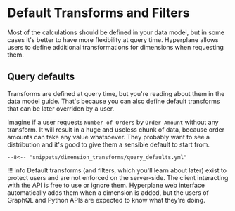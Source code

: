 # Default Transforms and Filters

Most of the calculations should be defined in your data model, but in some cases it's
better to have more flexibility at query time. Hyperplane allows users to define
additional transformations for dimensions when requesting them.


## Query defaults

Transforms are defined at query time, but you're reading about them in the data model
guide. That's because you can also define default transforms that can be later overriden
by a user.

Imagine if a user requests `Number of Orders` by `Order Amount` without any transform.
It will result in a huge and useless chunk of data, because order amounts can take any
value whatsoever. They probably want to see a distribution and it's good to give them
a sensible default to start from.

```{ .yaml hl_lines="11 12" }
--8<-- "snippets/dimension_transforms/query_defaults.yml"
```

!!! info
    Default transforms (and filters, which you'll learn about later) exist to protect
    users and are not enforced on the server-side. The client interacting with the API
    is free to use or ignore them. Hyperplane web interface automatically adds them
    when a dimension is added, but the users of GraphQL and Python APIs are expected to
    know what they're doing.
